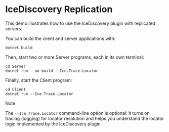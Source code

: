 # IceDiscovery Replication

This demo illustrates how to use the IceDiscovery plugin with replicated servers.

You can build the client and server applications with:

``` shell
dotnet build
```

Then, start two or more Server programs, each in its own terminal:

```shell
cd Server
dotnet run --no-build --Ice.Trace.Locator
```

Finally, start the Client program:

```shell
cd Client
dotnet run --Ice.Trace.Locator
```

>[!NOTE]
> The `--Ice.Trace.Locator` command-line option is optional: it turns on tracing (logging) for locator resolution and
> helps you understand the locator logic implemented by the IceDiscovery plugin.
